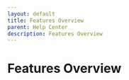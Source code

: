 ```yaml
---
layout: default
title: Features Overview
parent: Help Center
description: Features Overview
---
```


# Features Overview
